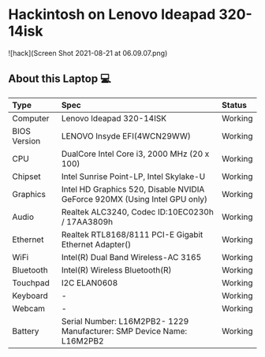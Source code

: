 # Hackintosh on Lenovo Ideapad 320-14isk
![hack](Screen Shot 2021-08-21 at 06.09.07.png)

## About this Laptop 💻
Type | Spec | Status 
:---------|:---------|:----------
Computer		| Lenovo Ideapad 320-14ISK    | Working 
BIOS Version	| LENOVO Insyde EFI(4WCN29WW) | Working 
CPU				| DualCore Intel Core i3, 2000 MHz (20 x 100) | Working 
Chipset			| Intel Sunrise Point-LP, Intel Skylake-U | Working 
Graphics		| Intel HD Graphics 520, Disable NVIDIA GeForce 920MX (Using Intel GPU only) | Working 
Audio			| Realtek ALC3240, Codec ID:10EC0230h / 17AA3809h | Working 
Ethernet		| Realtek RTL8168/8111 PCI-E Gigabit Ethernet Adapter() | Working 
WiFi			| Intel(R) Dual Band Wireless-AC 3165 | Working 
Bluetooth		| Intel(R) Wireless Bluetooth(R) | Working 
Touchpad		| I2C ELAN0608 | Working 
Keyboard		| - | Working 
Webcam		    | - | Working 
Battery		    | Serial Number: L16M2PB2- 1229 Manufacturer: SMP Device Name:	L16M2PB2 | Working 

